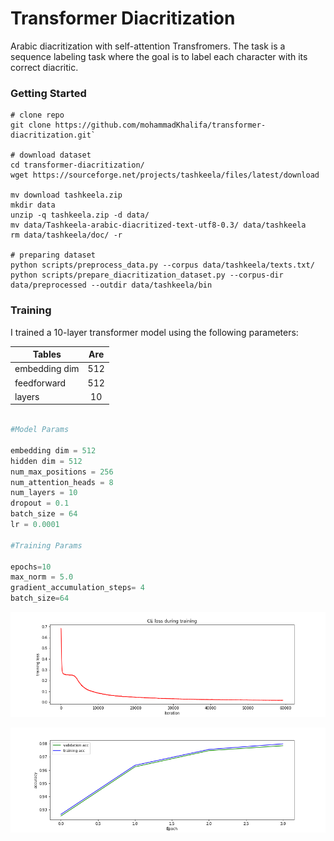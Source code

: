 # Transformer Diacritization
Arabic diacritization with self-attention Transfromers. The task is a sequence labeling task where the goal is to label each character with its correct diacritic.

### Getting Started

```
# clone repo
git clone https://github.com/mohammadKhalifa/transformer-diacritization.git`

# download dataset
cd transformer-diacritization/
wget https://sourceforge.net/projects/tashkeela/files/latest/download

mv download tashkeela.zip
mkdir data
unzip -q tashkeela.zip -d data/
mv data/Tashkeela-arabic-diacritized-text-utf8-0.3/ data/tashkeela 
rm data/tashkeela/doc/ -r 

# preparing dataset
python scripts/preprocess_data.py --corpus data/tashkeela/texts.txt/
python scripts/prepare_diacritization_dataset.py --corpus-dir data/preprocessed --outdir data/tashkeela/bin
```


### Training
I trained a 10-layer transformer model using the following parameters:


| Tables        | Are           | 
| ------------- |:-------------:|
| embedding dim    | 512       | 
| feedforward      | 512       |  
| layers           | 10        | 

```python

#Model Params

embedding dim = 512
hidden dim = 512
num_max_positions = 256
num_attention_heads = 8
num_layers = 10
dropout = 0.1
batch_size = 64
lr = 0.0001

#Training Params

epochs=10
max_norm = 5.0
gradient_accumulation_steps= 4
batch_size=64
```

![loss](figures/loss_epoch4.png)

![acc](figures/acc_epoch4.png)



